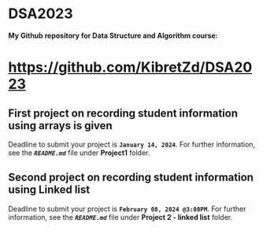 # DSA2023
 
 **My Github repository for Data Structure and Algorithm course:**
# https://github.com/KibretZd/DSA2023


## First project on recording student information using arrays is given
Deadline to submit your project is **`January 14, 2024`**. 
For further information, see the ***`README.md`*** file under **Project1** folder.


## Second project on recording student information using Linked list
Deadline to submit your project is **`February 08, 2024 @3:00PM`**. 
For further information, see the ***`README.md`*** file under **Project 2 - linked list** folder.